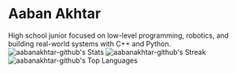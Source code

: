 # Aaban Akhtar

High school junior focused on low-level programming, robotics, and building real-world systems with C++ and Python.
![aabanakhtar-github's Stats](https://github-readme-stats.vercel.app/api?username=aabanakhtar-github&theme=vue-dark&show_icons=true&hide_border=true&count_private=true)
![aabanakhtar-github's Streak](https://github-readme-streak-stats.herokuapp.com/?user=aabanakhtar-github&theme=vue-dark&hide_border=true)
![aabanakhtar-github's Top Languages](https://github-readme-stats.vercel.app/api/top-langs/?username=aabanakhtar-github&theme=vue-dark&show_icons=true&hide_border=true&layout=compact)
